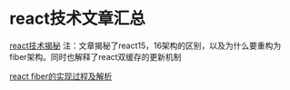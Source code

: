 # react技术文章汇总

[react技术揭秘](https://react.iamkasong.com/#%E5%AF%BC%E5%AD%A6%E8%A7%86%E9%A2%91)
注：文章揭秘了react15，16架构的区别，以及为什么要重构为fiber架构。同时也解释了react双缓存的更新机制


[react fiber的实现过程及解析](https://zhuanlan.zhihu.com/p/37098539)
